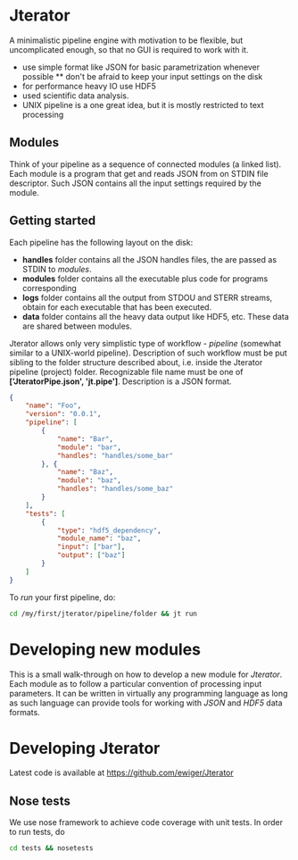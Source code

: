 Jterator
========

A minimalistic pipeline engine with motivation to be flexible, but uncomplicated enough, so that no GUI is required to work with it.

* use simple format like JSON for basic parametrization whenever possible
** don't be afraid to keep your input settings on the disk
* for performance heavy IO use HDF5 
* used scientific data analysis.
* UNIX pipeline is a one great idea, but it is mostly restricted to text processing

Modules
-------


Think of your pipeline as a sequence of connected modules (a linked list). Each module is a program that get and reads JSON from on STDIN file descriptor.
Such JSON contains all the input settings required by the module.

Getting started 
---------------

Each pipeline has the following layout on the disk:

* **handles** folder contains all the JSON handles files, the are passed as STDIN to *modules*.
* **modules** folder contains all the executable plus code for programs corresponding
* **logs** folder contains all the output from STDOU and STERR streams, obtain for each executable that has been executed.
* **data** folder contains all the heavy data output like HDF5, etc. These data are shared between modules. 

Jterator allows only very simplistic type of workflow -  *pipeline* (somewhat similar to a UNIX-world pipeline). Description of such workflow must be put sibling to the folder structure described about, i.e. inside the Jterator pipeline (project) folder. Recognizable file name must be one of **['JteratorPipe.json', 'jt.pipe']**. Description is a JSON format. 

```json
{	
	"name": "Foo",
	"version": "0.0.1",	
	"pipeline": [
		{
			"name": "Bar",
			"module": "bar",
			"handles": "handles/some_bar"
		}, {
			"name": "Baz",
			"module": "baz",
			"handles": "handles/some_baz"
		}
	],
	"tests": [
		{
			"type": "hdf5_dependency",
			"module_name": "baz",
			"input": ["bar"],
			"output": ["baz"]
		}
	]
}

```

To *run* your first pipeline, do:

```bash
cd /my/first/jterator/pipeline/folder && jt run
```



Developing new modules
======================

This is a small walk-through on how to develop a new module for *Jterator*. Each module as to follow a particular convention of processing input  parameters. It can be written in virtually any programming language as long as such language can provide tools for working with *JSON* and *HDF5* data formats.

Developing Jterator
===================

Latest code is available at https://github.com/ewiger/Jterator

Nose tests
----------

We use nose framework to achieve code coverage with unit tests. In order to run tests, do

```bash
cd tests && nosetests
```
